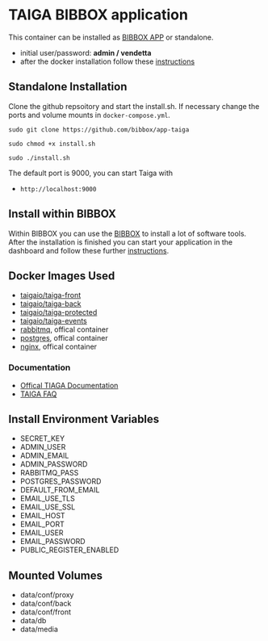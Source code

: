 # TAIGA BIBBOX application

This container can be installed as [BIBBOX APP](http://bibbox.readthedocs.io/en/latest/ "BIBBOX App Store") or standalone. 

* initial user/password: **admin / vendetta** 
* after the docker installation follow these [instructions](INSTALL-APP.md)

## Standalone Installation

Clone the github repsoitory and start the install.sh. If necessary change the ports and volume mounts in `docker-compose.yml`.  

`sudo git clone https://github.com/bibbox/app-taiga`

`sudo chmod +x install.sh`

`sudo ./install.sh`

The default port is 9000, you can start Taiga with

* `http://localhost:9000`


## Install within BIBBOX

Within BIBBOX you can use the [BIBBOX](https://bibbox.readthedocs.io/en/latest/ "BIBBOX") to install a lot of software tools. After the installation is finished you can start your application in the dashboard and follow these further [instructions](INSTALL-APP.md).


## Docker Images Used
* [taigaio/taiga-front](https://hub.docker.com/r/taigaio/taiga-front) 
* [taigaio/taiga-back](https://hub.docker.com/r/taigaio/taiga-back) 
* [taigaio/taiga-protected](https://hub.docker.com/r/taigaio/taiga-protected) 
* [taigaio/taiga-events](https://hub.docker.com/r/taigaio/taiga-events) 
* [rabbitmq](https://hub.docker.com/r/_/rabbitmq), offical container 
* [postgres](https://hub.docker.com/_/postgres), offical container
* [nginx](https://hub.docker.com/r/_/nginx), offical container 


### Documentation

* [Offical TIAGA Documentation](http://taigaio.github.io/taiga-doc/dist/)
* [TAIGA FAQ](http://taigaio.github.io/taiga-doc/dist/setup-faqs.html)

## Install Environment Variables

* SECRET_KEY
* ADMIN_USER
* ADMIN_EMAIL
* ADMIN_PASSWORD
* RABBITMQ_PASS
* POSTGRES_PASSWORD
* DEFAULT_FROM_EMAIL
* EMAIL_USE_TLS
* EMAIL_USE_SSL
* EMAIL_HOST
* EMAIL_PORT
* EMAIL_USER
* EMAIL_PASSWORD
* PUBLIC_REGISTER_ENABLED

## Mounted Volumes

* data/conf/proxy
* data/conf/back
* data/conf/front
* data/db
* data/media


